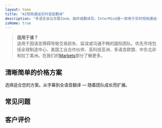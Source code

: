 ```yaml
---
layout: home
title: "AI视频通话实时语音翻译"
description: "多语言会议无需Zoom、插件或翻译员。InterMind是一款用于实时视频通话的AI语音翻译器 — 即说即译。"
isHome: true
---
```


<!-- text="专注于发展 — 让InterMind处理语言问题。" -->
<!-- text="课堂需要数年时间；InterMind今天就能实现所有语言的实时理解。" -->
<!-- text="**多语言**视频会议与**语音**翻译" -->
<!-- title="实时**翻译**视频会议" -->

<HeroSection
title="用**任何**语言开会"
text="新一代视频通话。AI语音翻译 — 进化为实时口译。">

<AuthButton text="体验不同" buttonClass="brand"/>
<!-- <ContactFormModalNav buttonText="申请演示"/>
<NavButton to="#pricing" buttonClass="alt" buttonLabel="价格" /> -->
</HeroSection>

> **适用于谁？**  
> 适用于因语言障碍导致交易损失、延误或沟通不畅的国际团队。优先市场包括全球制造中心、美国工业合作伙伴、高科技亚洲、多语言欧盟、中东北非和拉丁美洲。在我们的[Markets](/product/markets)部分了解更多。

<span id="1"></span>
<FeatureBlock :card="{
  title: '翻译 ≠ 理解。这是下一步。',
  details: '无论使用什么语言，**您的声音都能被听到和理解** — 就像说同一种语言一样。',
    items: [
      '⚡︎ 自然、[实时](/product/how-it-works)，无字幕和延迟。',
      '✧ AI驱动的翻译能捕捉语气、意图和行业专业术语。',
    ],
  link: './product/what-is-intermind',
  src: {
    light: '/1.png',
    dark: '/1.png',
  },
  inversion: false
}" />

<span id="3"></span>
<FeatureBlock :card="{
    title: '会议中的智慧大脑',
    details: 'InterMind将每个多语言通话转化为清晰、可搜索的知识。',
    items: [
      '🔍 **随时提问** — AI可以在**所有会议中**找到答案。',
      '✧ 自动提取任务、负责人和截止日期。',
      '✧ 用任何语言即时总结要点。',
    ],
    link: '/product/how-it-works#🧩-deep-memory-deep-understanding',
    src: {
      light: '/2l.png',
      dark: '/2d.png',
    },
    inversion: true
  }" />

<span id="2"></span>
<FeatureBlock :card="{
    title: '专为正式会议打造 — 不只是聊天',
    details: 'InterMind是一个**专业级视频会议平台**，而不是轻量级附加组件或插件。',
    items: [
      '✧ 1080p分辨率、智能降噪、日程安排、会议管理、屏幕共享、录制、参与者聊天、日历集成和语音翻译及字幕 — 所有功能内置，随时可用。',
      '✧ **永久免费** — 无需信用卡，无时间限制。',
    ],
    link: '/product/how-it-works',
    src: {
      light: '/3.png',
      dark: '/3.png',
    },
    inversion: false
  }" />

<span id="4"></span>
<FeatureBlock
  :card="{
    title: '注重隐私保护',
    details:
      'InterMind专为重视信任的对话而设计 — 隐私和控制至关重要。',
    items: [
      '⚡︎ [基于区域的隐私保护](/product/privacy-architecture) — 欧盟、美国、东南亚',
      '✧ 符合：GDPR、CCPA、UAE PDPL',
      '✧ **零数据训练**。无第三方访问。'
    ],
    link: '/product/privacy-architecture',
    src: {
      light: '/4.png',
      dark: '/4.png',
    },
    inversion: true
  }"
/>

<span id="Pricing"></span>

## 清晰简单的价格方案

选择适合您的方案。从字幕到全语音翻译 — 随着团队成长而扩展。

<PricingPlans :plans="[
  {
    title: '**基础版** 1位用户',
    price: '**永久免费**',
    details: '不是玩具。只是一个入门。',
    items: [
      '100人视频会议 [💬](#2)',
      '每用户30GB共享存储',
      '语音翻译配字幕 [💬](#2)',
      'AI会议助手提供笔记和总结 [💬](#3)',
    ],
  },
  {
    title: '**专业版** 1-99位用户',
    price: '**$20** /月/用户，年付',
    details: '或月付$25',
    items: [
      '150人视频会议 [💬](#2)',
      '每用户2TB共享存储',
      '语音翻译配字幕 [💬](#2) + **双向语音对语音翻译** [💬](#1)',
      'AI助手可**将对话转化为行动**（包含任务、重点内容和转录） [💬](#3)',
    ],
  },
  {
    title: '**企业版** 1-250位用户',
    price: '**定制价格**',
    details: '为规模化、隐私和合规而设计',
    items: [
      '500人视频会议 [💬](#2)',
      '每用户5TB共享存储',
      '语音翻译配字幕 [💬](#2) + **双向语音对语音翻译** [💬](#1)',
      '**AI同事**。看起来像人。声音自然。比你更智能。',
      'GDPR、CCPA、PDPL就绪架构',
      '**基于区域的隐私路由**（欧盟/美国/亚洲） [💬](#4)',
    ],
  }
]">
<AuthButton text="免费试用 — 无需信用卡" buttonClass="alt"/>
<AuthButton text="立即购买" buttonClass="brand"/>
<ContactFormModalNav buttonText="联系我们团队" buttonClass="alt"/>
</PricingPlans>

<span id="FAQ"></span>

## 常见问题

<AccordionGroup :items="
[
  {
    q: '什么是授权用户和参与者？',
    a: '*授权用户*拥有免费或付费的会议许可证，可以在其计划限制范围内安排会议。*参与者*是受邀者 — 他们**无需账户或许可证**即可加入，可以从任何设备**免费**连接。'
  },
  {
    q: '一个会议可以容纳多少参与者？',
    a: '这取决于您的计划：*基础版*最多支持**100名参与者**，*专业版*最多**150名**，*商业版*最多**500名**。'
  },
  {
    q: '一个InterMind许可证可以供多少人使用？',
    a: '每个*授权用户*可以主持**无限次会议**。如果多个团队成员需要同时主持会议，每人都需要自己的许可证。'
  },
  {
    q: '语音翻译在所有计划中都可用吗？',
    a: '是的，*语音翻译*在所有计划中都可用。在*基础版*中，仅支持**字幕功能**。*专业版*和*商业版*解锁完整的**双向语音翻译**、更大容量和高级功能。'
  },
  {
    q: '会议最长可以持续多久？',
    a: '所有计划的会议都可以持续长达**24小时**。'
  },
  {
    q: '我可以录制会议吗？',
    a: '是的，所有计划都支持**会议录制**。录制内容安全存储在您的账户中，随时可以访问。'
  },
  {
    q: '我可以主持的会议次数有限制吗？',
    a: '没有。您可以主持**无限次会议** — 即使是*免费基础版*计划。*专业版*和*商业版*计划提供更强大的功能、更多参与者和更多控制选项。'
  },
  {
    q: '如果我需要更多录制存储空间怎么办？',
    a: '*专业版*每个用户包含**2 TB**的共享存储空间。*商业版*提供**5 TB**。需要更多？请**联系我们**获取定制方案。'
  },
  {
    q: 'InterMind如何确保数据隐私和安全？',
    a: 'InterMind**从设计之初就注重隐私**。所有数据都在您选择的地区处理和存储 — *欧盟、美国或亚洲*。我们遵守**GDPR、CCPA和UAE PDPL**，并且**绝不会将您的内容**用于培训或第三方访问。'
  },
  {
    q: '在购买计划之前我可以试用InterMind吗？',
    a: '当然可以。*免费基础版*计划让您可以完全访问核心功能 — 包括**多语言会议**、**字幕**和**AI助手**。无需信用卡，**无时间限制**。随时可以升级。'
  },
  {
    q: '如果我需要帮助或支持怎么办？',
    a: '可通过我们的**帮助中心**、**电子邮件**和**在线聊天**获取支持。*商业版*用户可获得**优先支持**，并配备专属联系人。'
  },
  {
    q: '我可以随时取消订阅吗？',
    a: '是的。*月度计划*在计费周期结束时取消。*年度计划*可以取消并获得**按比例退款**。'
  },
  {
    q: '如何升级或降级我的计划？',
    a: '您可以随时通过**账户设置**更改计划。更改将**立即生效**。'
  },
  {
    q: 'InterMind支持哪些语言的语音翻译？',
    a: '我们支持**100多种语言**的实时语音翻译。支持的语言列表在不断增加 — 请查看我们的网站获取最新更新。'
  },
  {
    q: '我可以使用InterMind进行网络研讨会或大型活动吗？',
    a: '是的。*专业版*和*商业版*计划非常适合**大型会议和网络研讨会** — *商业版*最多支持**500名参与者**。'
  }
]
"/>

<span id="Testimonials"></span>

## 客户评价

<AutoScrollTestimonials testimonialsUrl="/testimonials.json"/>